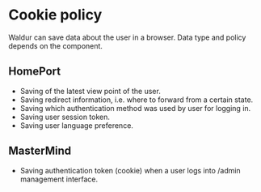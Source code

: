 # Cookie policy

Waldur can save data about the user in a browser. Data type and policy depends on the component.

## HomePort

- Saving of the latest view point of the user.
- Saving redirect information, i.e. where to forward from a certain state.
- Saving which authentication method was used by user for logging in.
- Saving user session token.
- Saving user language preference.

## MasterMind

- Saving authentication token (cookie) when a user logs into /admin management interface.  
